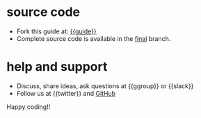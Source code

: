 # source code

* Fork this guide at: [{{guide}}]({{gh-guides}}/{{guide}})
* Complete source code is available in the [final]({{gh-guides}}/{{guide}}/tree/final) branch. 

# help and support

* Discuss, share ideas, ask questions at {{ggroup}} or {{slack}}
* Follow us at {{twitter}} and [GitHub]({{gh}})

Happy coding!!
